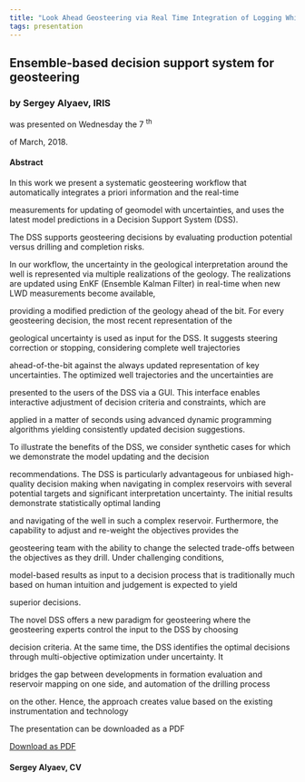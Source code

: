 ```yaml
---
title: "Look Ahead Geosteering via Real Time Integration of Logging While Drilling Measurements with Surface Seismic"
tags: presentation 
---
```



		
<h2>
Ensemble-based decision support system for geosteering
</h2>

 



		
<h3>
by Sergey Alyaev, IRIS
</h3>

 



 
<p>
was presented on Wednesday the 7
<sup>
th
</sup>

 of March, 2018.
</p>

	



<h4>
Abstract
</h4>



<p>
In this work we present a systematic geosteering workflow that automatically integrates a priori information and the real-time

measurements for updating of geomodel with uncertainties, and uses the latest model predictions in a Decision Support System (DSS).

The DSS supports geosteering decisions by evaluating production potential versus drilling and completion risks.

</p>

<p>


In our workflow, the uncertainty in the geological interpretation around the well is represented via multiple realizations of the geology. The realizations are updated using EnKF (Ensemble Kalman Filter) in real-time when new LWD measurements become available,

providing a modified prediction of the geology ahead of the bit. For every geosteering decision, the most recent representation of the

geological uncertainty is used as input for the DSS. It suggests steering correction or stopping, considering complete well trajectories

ahead-of-the-bit against the always updated representation of key uncertainties. The optimized well trajectories and the uncertainties are

presented to the users of the DSS via a GUI. This interface enables interactive adjustment of decision criteria and constraints, which are

applied in a matter of seconds using advanced dynamic programming algorithms yielding consistently updated decision suggestions.

</p>

<p>


To illustrate the benefits of the DSS, we consider synthetic cases for which we demonstrate the model updating and the decision

recommendations. The DSS is particularly advantageous for unbiased high-quality decision making when navigating in complex reservoirs with several potential targets and significant interpretation uncertainty. The initial results demonstrate statistically optimal landing

and navigating of the well in such a complex reservoir. Furthermore, the capability to adjust and re-weight the objectives provides the

geosteering team with the ability to change the selected trade-offs between the objectives as they drill. Under challenging conditions,

model-based results as input to a decision process that is traditionally much based on human intuition and judgement is expected to yield

superior decisions.

</p>

<p>


The novel DSS offers a new paradigm for geosteering where the geosteering experts control the input to the DSS by choosing

decision criteria. At the same time, the DSS identifies the optimal decisions through multi-objective optimization under uncertainty. It

bridges the gap between developments in formation evaluation and reservoir mapping on one side, and automation of the drilling process

on the other. Hence, the approach creates value based on the existing instrumentation and technology

</p>

   

            
<p>
The presentation can be downloaded as a PDF
</p>



     
<a class="btn btn-info" href="presentationNFES.pdf">
Download as PDF
</a>



 
<h4>
Sergey Alyaev, CV
</h4>



<p>
</p>



